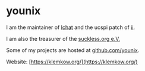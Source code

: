 younix
======

I am the maintainer of [lchat](//git.suckless.org/lchat/) and
the ucspi patch of [ii](//tools.suckless.org/ii/patches/ucspi).

I am also the treasurer of the [suckless.org e.V.](//ev.suckless.org/)

Some of my projects are hosted at [github.com/younix](https://github.com/younix).

Website: [https://klemkow.org/](https://klemkow.org/)
